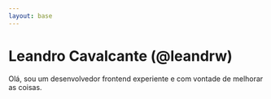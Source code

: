 ```yaml
---
layout: base
---
```

# Leandro Cavalcante (@leandrw)

Olá, sou um desenvolvedor frontend experiente e com vontade de melhorar as coisas.

